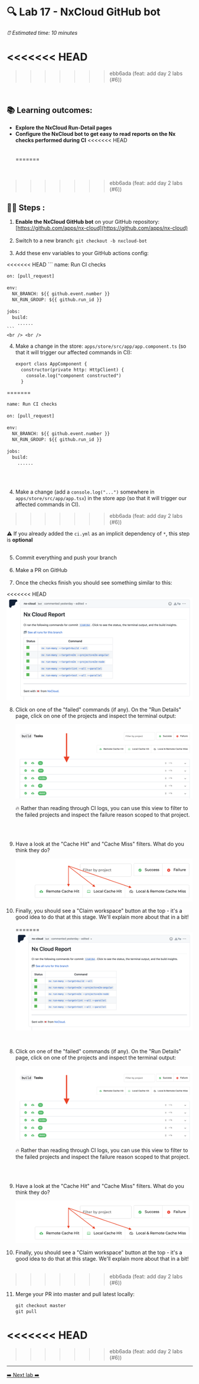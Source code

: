 # 🔍 Lab 17 - NxCloud GitHub bot

###### ⏰ Estimated time: 10 minutes
<<<<<<< HEAD
=======

>>>>>>> ebb6ada (feat: add day 2 labs (#6))
<br />

## 📚 Learning outcomes:

- **Explore the NxCloud Run-Detail pages**
- **Configure the NxCloud bot to get easy to read reports on the Nx checks performed during CI**
<<<<<<< HEAD
<br /><br /><br />
=======
  <br /><br /><br />
>>>>>>> ebb6ada (feat: add day 2 labs (#6))

## 🏋️‍♀️ Steps :

1. **Enable the NxCloud GitHub bot** on your GitHub repository: [https://github.com/apps/nx-cloud](https://github.com/apps/nx-cloud)
   <br /> <br />
2. Switch to a new branch: `git checkout -b nxcloud-bot`
   <br /> <br />
3. Add these env variables to your GitHub actions config:

<<<<<<< HEAD
    ```
    name: Run CI checks
    
    on: [pull_request]
    
    env:
      NX_BRANCH: ${{ github.event.number }}
      NX_RUN_GROUP: ${{ github.run_id }}
    
    jobs:
      build:
        ......
    ```
    <br /> <br />

4. Make a change in the store: `apps/store/src/app/app.component.ts` (so that it will trigger our affected commands in CI):

    ```
    export class AppComponent {
      constructor(private http: HttpClient) {
        console.log("component constructed")
      }
    ```
=======
   ```
   name: Run CI checks

   on: [pull_request]

   env:
     NX_BRANCH: ${{ github.event.number }}
     NX_RUN_GROUP: ${{ github.run_id }}

   jobs:
     build:
       ......
   ```

   <br /> <br />

4. Make a change (add a `console.log("...")` somewhere in `apps/store/src/app/app.tsx`) in the store app (so that it will trigger our affected commands in CI).
>>>>>>> ebb6ada (feat: add day 2 labs (#6))

   ⚠️ If you already added the `ci.yml` as an implicit dependency of `*`, this step is **optional**
   <br /> <br />

5. Commit everything and push your branch
   <br /> <br />
6. Make a PR on GitHub
   <br /> <br />
7. Once the checks finish you should see something similar to this:

<<<<<<< HEAD
    ![NxCloud Bot](./nx_cloud_bot.png)
    <br />
    
8. Click on one of the "failed" commands (if any). On the "Run Details" page, click on one of the projects and inspect the terminal output:

    ![Nx Cloud project](./nx-cloud-projects.png)
    
    🔥 Rather than reading through CI logs, you can use this view to filter to the failed projects and inspect the failure reason scoped to that project.

    <br /> <br />
    
9. Have a look at the "Cache Hit" and "Cache Miss" filters. What do you think they do?

    ![Cache hit/miss](./cache_hit_miss.png)
    <br />
    
10. Finally, you should see a "Claim workspace" button at the top - it's a good idea to do that at this stage. We'll explain more about that in a bit!
   <br /> <br />
=======
   ![NxCloud Bot](./nx_cloud_bot.png)
   <br />

8. Click on one of the "failed" commands (if any). On the "Run Details" page, click on one of the projects and inspect the terminal output:

   ![Nx Cloud project](./nx-cloud-projects.png)

   🔥 Rather than reading through CI logs, you can use this view to filter to the failed projects and inspect the failure reason scoped to that project.

   <br /> <br />

9. Have a look at the "Cache Hit" and "Cache Miss" filters. What do you think they do?

   ![Cache hit/miss](./cache_hit_miss.png)
   <br />

10. Finally, you should see a "Claim workspace" button at the top - it's a good idea to do that at this stage. We'll explain more about that in a bit!
    <br /> <br />
>>>>>>> ebb6ada (feat: add day 2 labs (#6))

11. Merge your PR into master and pull latest locally:

    ```
    git checkout master
    git pull
    ```
<<<<<<< HEAD
=======

>>>>>>> ebb6ada (feat: add day 2 labs (#6))
    <br />

---

[➡️ Next lab ➡️](../lab18/LAB.md)
